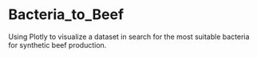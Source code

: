 # Bacteria_to_Beef
Using Plotly to visualize a dataset in search for the most suitable bacteria for synthetic beef production.
